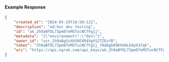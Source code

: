 <!-- Code generated for API Clients. DO NOT EDIT. -->

#### Example Response

```json
{
	"created_at": "2024-05-29T18:50:12Z",
	"description": "ad-hoc dev testing",
	"id": "ak_2h9aBfOL73pm87eMSTucNCfFg1j",
	"metadata": "{\"environment\":\"dev\"}",
	"owner_id": "usr_2h9aBgSzXH3OEXR4VgVS2TZEvfB",
	"token": "2h9aBfOL73pm87eMSTucNCfFg1j_7Ad6gb69Kh68LbXpX3fqk",
	"uri": "https://api.ngrok.com/api_keys/ak_2h9aBfOL73pm87eMSTucNCfFg1j"
}
```
